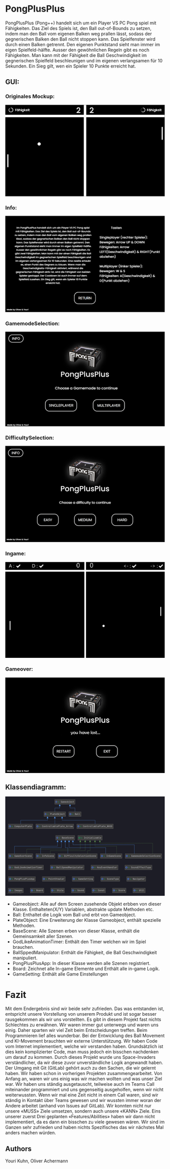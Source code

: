 # PongPlusPlus

PongPlusPlus (Pong++) handelt sich um ein Player VS PC Pong spiel mit Fähigkeiten. Das Ziel des Spiels ist, den Ball out-of-Bounds zu setzen, indem man den Ball vom eigenen Balken weg prallen lässt, sodass der gegnerischen Balken den Ball nicht stoppen kann. Das Spielfenster wird durch einen Balken getrennt. Den eigenen Punktstand sieht man immer im eigen Spielfeld-hälfte. Ausser den gewöhnlichen Regeln gibt es noch Fähigkeiten. Man kann mit der Fähigkeit die Ball Geschwindigkeit im gegnerischen Spielfeld beschleunigen und im eigenen verlangsamen für 10 Sekunden. Ein Sieg gilt, wen ein Spieler 10 Punkte erreicht hat.


## GUI:

### Originales Mockup:
![PongPlusPlus Mockup](GUI%20Screenshots/pongplusplus_design.png?raw=true)


### Info:
![PongPlusPlus Info Scene](GUI%20Screenshots/InfoScene.png?raw=true)

### GamemodeSelection:
![PongPlusPlus GamemodeSelection Scene](GUI%20Screenshots/gamemodeselection.png?raw=true)

### DifficultySelection:
![PongPlusPlus DifficultySelectionnfo Scene](GUI%20Screenshots/difficulty_selection.png?raw=true)

### Ingame:
![PongPlusPlus Ingame Scene](GUI%20Screenshots/Ingame.png?raw=true)

### Gameover:
![PongPlusPlus Gameover Scene](GUI%20Screenshots/gameover.png?raw=true)

## Klassendiagramm:
![PongPlusPlus UML](GUI%20Screenshots/UML.png?raw=true)

- Gameobject: Alle auf dem Screen zusehende Objekt erbben von dieser Klasse. Enthalteten(X/Y) Variablen, abstrakte update Methoden etc.
- Ball: Enthaltet die Logik vom Ball und erbt von Gameobject.
- PlateObject: Eine Erweiterung der Klasse Gameobject, enthält spezielle Methoden.
- BaseScene: Alle Szenen erben von dieser Klasse, enthält die Gemeinsamkeit aller Szenen.
- GodLikeAnimationTimer: Enthält den Timer welchen wir im Spiel brauchen.
- BallSppedManipulator: Enthält die Fähigkeit, die Ball Geschwindigkeit manipuliert.
- PongPlusPlusApp: In dieser Klasse werden alle Szenen registriert.
- Board: Zeichnet alle In-game Elemente und Enthält alle in-game Logik.
- GameSetting: Enthält alle Game Einstellungen

# Fazit

Mit dem Endergebnis sind wir beide sehr zufrieden. Das was entstanden ist, entspricht unsere Vorstellung von unserem Produkt und ist sogar besser rausgekommen als wir uns vorstellten. Es gibt in diesem Projekt fast nichts Schlechtes zu erwähnen. Wir waren immer gut unterwegs und waren uns einig. Daher sparten wir viel Zeit beim Entscheidungen treffen. Beim Programmieren lief alles wunderbar.
Bei der Entwicklung des Ball Movement und KI-Movement brauchten wir externe Unterstützung. Wir haben Code vom Internet implementiert, welche wir verstanden haben. Grundsätzlich ist dies kein komplizierter Code, man muss jedoch ein bisschen nachdenken um darauf zu kommen. 
Durch dieses Projekt wurde uns Space-Invaders verständlicher, da wir diese zuvor unverständliche Logik angewandt haben. Der Umgang mit Git (GitLab) gehört auch zu den Sachen, die wir gelernt haben.
Wir haben schon in vorherigen Projekten zusammengearbeitet. Von Anfang an, waren wir uns einig was wir machen wollten und was unser Ziel war. Wir haben uns ständig ausgetauscht, teilweise auch im Teams Call miteinander programmiert und uns gegenseitig ausgeholfen, wenn wir nicht weiterwussten. Wenn wir mal eine Zeit nicht in einem Call waren, sind wir ständig in Kontakt über Teams gewesen und wir wussten immer woran der Andere arbeitet (anhand von Issues auf GitLab). 
Wir konnten nicht nur unsere «MUSS» Ziele umsetzen, sondern auch unsere «KANN» Ziele. Eins unserer zuerst Drei geplanten «Features/Abilities» haben wir dann nicht implementiert, da es dann ein bisschen zu viele gewesen wären.
Wir sind im Ganzen sehr zufrieden und haben nichts Spezifisches das wir nächstes Mal anders machen würden.


## Authors

Youri Kuhn, Oliver Achermann

